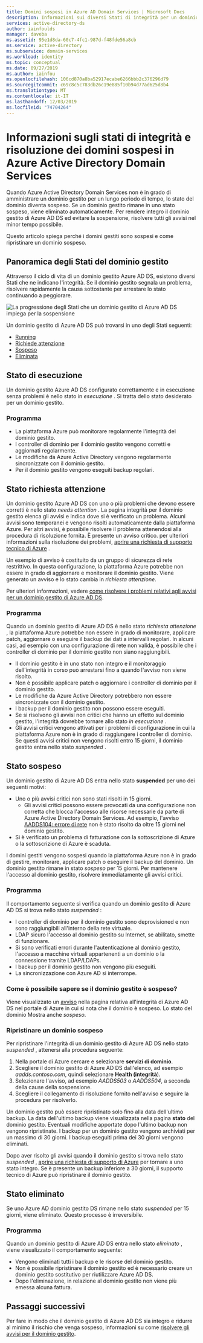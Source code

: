 ```yaml
---
title: Domini sospesi in Azure AD Domain Services | Microsoft Docs
description: Informazioni sui diversi Stati di integrità per un dominio gestito di Azure AD DS e su come ripristinare un dominio sospeso.
services: active-directory-ds
author: iainfoulds
manager: daveba
ms.assetid: 95e1d8da-60c7-4fc1-987d-f48fde56a8cb
ms.service: active-directory
ms.subservice: domain-services
ms.workload: identity
ms.topic: conceptual
ms.date: 09/27/2019
ms.author: iainfou
ms.openlocfilehash: 106cd870a8ba52917ecabe6266bbb2c376296d79
ms.sourcegitcommit: c69c8c5c783db26c19e885f10b94d77ad625d8b4
ms.translationtype: MT
ms.contentlocale: it-IT
ms.lasthandoff: 12/03/2019
ms.locfileid: "74704264"
---
```

# <a name="understand-the-health-states-and-resolve-suspended-domains-in-azure-active-directory-domain-services"></a>Informazioni sugli stati di integrità e risoluzione dei domini sospesi in Azure Active Directory Domain Services

Quando Azure Active Directory Domain Services non è in grado di amministrare un dominio gestito per un lungo periodo di tempo, lo stato del dominio diventa sospeso. Se un dominio gestito rimane in uno stato sospeso, viene eliminato automaticamente. Per rendere integro il dominio gestito di Azure AD DS ed evitare la sospensione, risolvere tutti gli avvisi nel minor tempo possibile.

Questo articolo spiega perché i domini gestiti sono sospesi e come ripristinare un dominio sospeso.

## <a name="overview-of-managed-domain-states"></a>Panoramica degli Stati del dominio gestito

Attraverso il ciclo di vita di un dominio gestito Azure AD DS, esistono diversi Stati che ne indicano l'integrità. Se il dominio gestito segnala un problema, risolvere rapidamente la causa sottostante per arrestare lo stato continuando a peggiorare.

![La progressione degli Stati che un dominio gestito di Azure AD DS impiega per la sospensione](media/active-directory-domain-services-suspension/suspension-timeline.PNG)

Un dominio gestito di Azure AD DS può trovarsi in uno degli Stati seguenti:

* [Running](#running-state)
* [Richiede attenzione](#needs-attention-state)
* [Sospeso](#suspended-state)
* [Eliminata](#deleted-state)

## <a name="running-state"></a>Stato di esecuzione

Un dominio gestito Azure AD DS configurato correttamente e in esecuzione senza problemi è nello stato in *esecuzione* . Si tratta dello stato desiderato per un dominio gestito.

### <a name="what-to-expect"></a>Programma

* La piattaforma Azure può monitorare regolarmente l'integrità del dominio gestito.
* I controller di dominio per il dominio gestito vengono corretti e aggiornati regolarmente.
* Le modifiche da Azure Active Directory vengono regolarmente sincronizzate con il dominio gestito.
* Per il dominio gestito vengono eseguiti backup regolari.

## <a name="needs-attention-state"></a>Stato richiesta attenzione

Un dominio gestito Azure AD DS con uno o più problemi che devono essere corretti è nello stato *needs attention* . La pagina integrità per il dominio gestito elenca gli avvisi e indica dove si è verificato un problema. Alcuni avvisi sono temporanei e vengono risolti automaticamente dalla piattaforma Azure. Per altri avvisi, è possibile risolvere il problema attenendosi alla procedura di risoluzione fornita. È presente un avviso critico. per ulteriori informazioni sulla risoluzione dei problemi, [aprire una richiesta di supporto tecnico di Azure][azure-support] .

Un esempio di avviso è costituito da un gruppo di sicurezza di rete restrittivo. In questa configurazione, la piattaforma Azure potrebbe non essere in grado di aggiornare e monitorare il dominio gestito. Viene generato un avviso e lo stato cambia in *richiesta attenzione*.

Per ulteriori informazioni, vedere [come risolvere i problemi relativi agli avvisi per un dominio gestito di Azure AD DS][resolve-alerts].

### <a name="what-to-expect"></a>Programma

Quando un dominio gestito di Azure AD DS è nello stato *richiesta attenzione* , la piattaforma Azure potrebbe non essere in grado di monitorare, applicare patch, aggiornare o eseguire il backup dei dati a intervalli regolari. In alcuni casi, ad esempio con una configurazione di rete non valida, è possibile che i controller di dominio per il dominio gestito non siano raggiungibili.

* Il dominio gestito è in uno stato non integro e il monitoraggio dell'integrità in corso può arrestarsi fino a quando l'avviso non viene risolto.
* Non è possibile applicare patch o aggiornare i controller di dominio per il dominio gestito.
* Le modifiche da Azure Active Directory potrebbero non essere sincronizzate con il dominio gestito.
* I backup per il dominio gestito non possono essere eseguiti.
* Se si risolvono gli avvisi non critici che hanno un effetto sul dominio gestito, l'integrità dovrebbe tornare allo stato *in esecuzione* .
* Gli avvisi critici vengono attivati per i problemi di configurazione in cui la piattaforma Azure non è in grado di raggiungere i controller di dominio. Se questi avvisi critici non vengono risolti entro 15 giorni, il dominio gestito entra nello stato *suspended* .

## <a name="suspended-state"></a>Stato sospeso

Un dominio gestito di Azure AD DS entra nello stato **suspended** per uno dei seguenti motivi:

* Uno o più avvisi critici non sono stati risolti in 15 giorni.
    * Gli avvisi critici possono essere provocati da una configurazione non corretta che blocca l'accesso alle risorse necessarie da parte di Azure Active Directory Domain Services. Ad esempio, l'avviso [AADDS104: errore di rete][alert-nsg] non è stato risolto da oltre 15 giorni nel dominio gestito.
* Si è verificato un problema di fatturazione con la sottoscrizione di Azure o la sottoscrizione di Azure è scaduta.

I domini gestiti vengono sospesi quando la piattaforma Azure non è in grado di gestire, monitorare, applicare patch o eseguire il backup del dominio. Un dominio gestito rimane in stato *sospeso* per 15 giorni. Per mantenere l'accesso al dominio gestito, risolvere immediatamente gli avvisi critici.

### <a name="what-to-expect"></a>Programma

Il comportamento seguente si verifica quando un dominio gestito di Azure AD DS si trova nello stato *suspended* :

* I controller di dominio per il dominio gestito sono deprovisioned e non sono raggiungibili all'interno della rete virtuale.
* LDAP sicuro l'accesso al dominio gestito su Internet, se abilitato, smette di funzionare.
* Si sono verificati errori durante l'autenticazione al dominio gestito, l'accesso a macchine virtuali appartenenti a un dominio o la connessione tramite LDAP/LDAPs.
* I backup per il dominio gestito non vengono più eseguiti.
* La sincronizzazione con Azure AD si interrompe.

### <a name="how-do-you-know-if-your-managed-domain-is-suspended"></a>Come è possibile sapere se il dominio gestito è sospeso?

Viene visualizzato un [avviso][resolve-alerts] nella pagina relativa all'integrità di Azure AD DS nel portale di Azure in cui si nota che il dominio è sospeso. Lo stato del dominio Mostra anche *sospeso*.

### <a name="restore-a-suspended-domain"></a>Ripristinare un dominio sospeso

Per ripristinare l'integrità di un dominio gestito di Azure AD DS nello stato *suspended* , attenersi alla procedura seguente:

1. Nella portale di Azure cercare e selezionare **servizi di dominio**.
1. Scegliere il dominio gestito di Azure AD DS dall'elenco, ad esempio *aadds.contoso.com*, quindi selezionare **Health (integrità**).
1. Selezionare l'avviso, ad esempio *AADDS503* o *AADDS504*, a seconda della cause della sospensione.
1. Scegliere il collegamento di risoluzione fornito nell'avviso e seguire la procedura per risolverlo.

Un dominio gestito può essere ripristinato solo fino alla data dell'ultimo backup. La data dell'ultimo backup viene visualizzata nella pagina **stato** del dominio gestito. Eventuali modifiche apportate dopo l'ultimo backup non vengono ripristinate. I backup per un dominio gestito vengono archiviati per un massimo di 30 giorni. I backup eseguiti prima dei 30 giorni vengono eliminati.

Dopo aver risolto gli avvisi quando il dominio gestito si trova nello stato *suspended* , [aprire una richiesta di supporto di Azure][azure-support] per tornare a uno stato integro. Se è presente un backup inferiore a 30 giorni, il supporto tecnico di Azure può ripristinare il dominio gestito.

## <a name="deleted-state"></a>Stato eliminato

Se uno Azure AD dominio gestito DS rimane nello stato *suspended* per 15 giorni, viene eliminato. Questo processo è irreversibile.

### <a name="what-to-expect"></a>Programma

Quando un dominio gestito di Azure AD DS entra nello stato *eliminato* , viene visualizzato il comportamento seguente:

* Vengono eliminati tutti i backup e le risorse del dominio gestito.
* Non è possibile ripristinare il dominio gestito ed è necessario creare un dominio gestito sostitutivo per riutilizzare Azure AD DS.
* Dopo l'eliminazione, in relazione al dominio gestito non viene più emessa alcuna fattura.

## <a name="next-steps"></a>Passaggi successivi

Per fare in modo che il dominio gestito di Azure AD DS sia integro e ridurre al minimo il rischio che venga sospeso, informazioni su come [risolvere gli avvisi per il dominio gestito][resolve-alerts].

<!-- INTERNAL LINKS -->
[alert-nsg]: alert-nsg.md
[azure-support]: ../active-directory/fundamentals/active-directory-troubleshooting-support-howto.md
[resolve-alerts]: troubleshoot-alerts.md
